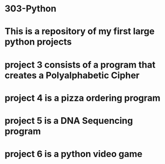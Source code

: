 # 303-Python
# This is a repository of my first large python projects
# project 3 consists of a program that creates a Polyalphabetic Cipher
# project 4 is a pizza ordering program
# project 5 is a DNA Sequencing program
# project 6 is a python video game

